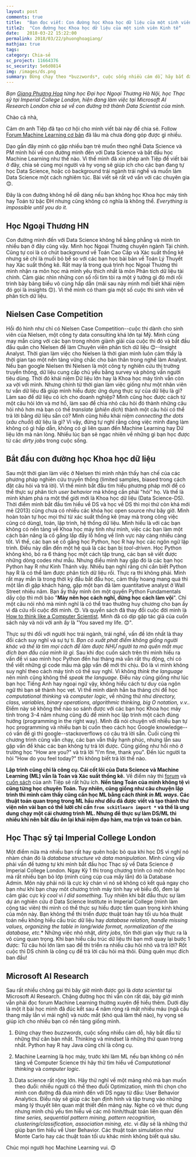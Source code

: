 ```yaml
---
layout: post
comments: true
title:  "Bạn đọc viết: Con đường học Khoa học dữ liệu của một sinh viên Kinh tế"
title2:  "Con đường học Khoa học dữ liệu của một sinh viên Kinh tế"
date:   2018-03-22 15:22:00
permalink: 2018/03/22/phuonghoagiang/
mathjax: true
tags: 
category: Chia-sẻ
sc_project: 11664376
sc_security: 5e6d0814
img: /images/ds.png
summary: Đừng chạy theo *buzzwords*, cuộc sống nhiều cám dỗ, hãy bắt đầu từ những thứ căn bản nhất. Thinking và mindset là những thứ quan trọng nhất. Python hay R hay Java cũng chỉ là công cụ.
---
```

*Bạn [Giang Phương Hoa](https://www.facebook.com/phuonghoa.giang) từng học Đại học Ngoại Thương Hà Nội, học Thạc sỹ tại Imperial College London, hiện đang làm việc tại Microsoft AI Research London chia sẻ về con đường trở thành Data Scientist của mình.*

Chào cả nhà,

Cảm ơn anh Tiệp đã tạo cơ hội cho mình viết bài này để chia sẻ. Follow [Forum Machine Learning cơ bản](https://www.facebook.com/groups/machinelearningcoban/) đã lâu mà chưa đóng góp được gì nhiều.

Dạo gần đây mình có gặp nhiều bạn trẻ muốn theo nghề Data Science và PM mình hỏi về con đường mình đến với Data Science và bắt đầu học Machine Learning như thế nào. Vì thế mình đã xin phép anh Tiệp để viết bài ở đây, chia sẻ cùng mọi người và hy vọng sẽ giúp ích cho các bạn đang tự học Data Science, hoặc có background trái ngành trái nghề và muốn làm Data Science một cách nghiêm túc. Bài viết sẽ rất vớ vẩn với các chuyên gia 😊.

Đây là con đường không hề dễ dàng nếu bạn không học Khoa học máy tính hay Toán từ bậc ĐH nhưng cũng không có nghĩa là không thể. *Everything is impossible until you do it.*

## Học Ngoại Thương HN

Con đường mình đến với Data Science không hề bằng phẳng và mình tin nhiều bạn ở đây cũng vậy. Mình học Ngoại Thương chuyên ngành Tài chính. Cũng tự coi là có chút background về Toán Cao Cấp và Xác suất thống kê nhưng sẽ chỉ là muối bỏ bể so với các bạn học bài bản về Toán Lý Thuyết hay Xác suất thống kê. Rất may là trong quá trình học Ngoại Thương thì mình nhận ra môn học mà mình yêu thích nhất là môn Phân tích dữ liệu tài chính. Cảm giác nhìn những con số rồi tìm tòi ra một ý tưởng gì đó mới rồi trình bày bảng biểu vô cùng hấp dẫn (mãi sau này mình mới biết khái niệm đó gọi là insights 😊). Vì thế mình có tham gia một số cuộc thi sinh viên về phân tích dữ liệu.

## Nielsen Case Competition 

Hồi đó hình như chỉ có Nielsen Case Competition--cuộc thi dành cho sinh viên của Nielsen, một công ty data consulting khá lớn tại Mỹ. Mình cũng may mắn cùng với các bạn trong nhóm giành giải của cuộc thi đó và bắt đầu đầu quân cho Nielsen để làm Chuyên viên phân tích dữ liệu 😊--Insight Analyst. Thời gian làm việc cho Nielsen là thời gian mình luôn cảm thấy là thời gian tạo một nền tảng vững chắc cho bản thân trong nghề làm Analyst. Nếu bạn google Nielsen thì Nielsen là một công ty nghiên cứu thị trường truyền thống, dữ liệu cung cấp chủ yếu bằng survey và phỏng vấn người tiêu dùng. Thời đó khái niệm Dữ liệu lớn hay là Khoa học máy tính vẫn còn xa vời với mình. Nhưng chính từ thời gian làm việc giống như một nhân viên tư vấn dữ liệu đã giúp mình hiểu được ứng dụng thực sự của dữ liệu là gì? Làm sao để dữ liệu có ích cho doanh nghiệp? Mình cũng học được cách từ một câu hỏi lớn và mơ hồ, làm sao để chia nhỏ câu hỏi đó thành những câu hỏi nhỏ hơn mà bạn có thể *translate* (*phiên dịch*) thành một câu hỏi có thể trả lời bằng dữ liệu sẵn có? Mình cũng hiểu khái niệm *connecting the dots* (*xâu chuỗi*) dữ liệu là gì? Vì vậy, đừng tự nghĩ rằng công việc mình đang làm không có gì hấp dẫn, không có gì liên quan đến Machine Learning hay Dữ liệu lớn mà nản lòng. Nhiều lúc bạn sẽ ngạc nhiên về những gì bạn học được từ các *dirty jobs* trong cuộc sống. 

## Bắt đầu con đường học Khoa học dữ liệu 

Sau một thời gian làm việc ở Nielsen thì mình nhận thấy hạn chế của các phương pháp nghiên cứu truyền thống (limited samples, biased trong cách đặt câu hỏi và trả lời). Vì thế mình bắt đầu tìm hiểu phương pháp mới để có thể thực sự phân tích *user behavior* mà không cần phải "hỏi" họ. Và thế là mình khám phá ra một thế giới mới là Khoa học dữ liệu (Data Science-DS). Thời điểm mình bắt đầu tìm hiểu về DS và học về DS thì mọi thứ còn khá mới mẻ (2013) cũng chưa có nhiều các khóa học open source như bây giờ. Mình hoàn toàn tự học mọi thứ từ xác suất thống kê (may mà trong công việc cũng có dùng), toán, lập trình, hệ thống dữ liệu. Mình hiểu là với các bạn không có nền tảng về Khoa học máy tính như mình, việc các bạn làm một cách bản năng là cố gắng lấp đầy lỗ hổng về lĩnh vực này càng nhiều càng tốt. Vì thế, các bạn sẽ cố gắng học Python, học R hay học các ngôn ngữ lập trình. Điều này dẫn đến một hệ quả là các bạn bị *tool-driven*. Học Python không khó, bỏ ra 6 tháng học một cách tập trung, các bạn sẽ viết được những dòng codes như mẫu. Nhưng điều mình hay gặp đó là các bạn học Python hay R như Kinh Thánh vậy. Nhiều bạn nghĩ rằng chỉ cần biết Python hay R là có thể làm được phân tích dữ liệu rồi. Thực ra thì không phải. Mình rất may mắn là trong thời kỳ đầu bắt đầu học, cảm thấy hoang mang quá thì một lần đi gặp khách hàng, gặp một bạn đã làm quantitative analyst ở Wall Street nhiều năm. Bạn ấy thấy mình ôm một quyển Python Fundamentals dầy cộp thì mới bảo "**Mày nên học cách nghĩ, đừng học cách làm vội**". Chỉ một câu nói nhỏ mà mình nghĩ là có thể trao thưởng huy chương cho bạn ấy vì đã cứu rỗi cuộc đời mình. 😊. 
Và quyển sách đã thay đổi cuộc đời mình là [How to think like a Computer Scientist](http://openbookproject.net/thinkcs/python/english3e/).
Mình đã có dịp gặp tác giả của cuốn sách này và nói với anh ấy là "You saved my life. 😊".

Thực sự thì đối với người học trái ngành, trái nghề, vấn đề lớn nhất là thay đổi cách suy nghĩ và sự tự ti. *Bạn có xuất phát điểm không giống người khác và thế là tìm mọi cách để làm được NHƯ người ta mà quên mất mục đích ban đầu của mình là gì.* Sau khi đọc cuốn sách trên thì mình hiểu ra vấn đề vì sao mình học Python đến hai tháng mà vẫn rất thụ động, chỉ có thể viết những gì code mẫu mà gặp vấn đề mới thì chịu. Đó là vì mình không suy nghĩ theo cách máy tính có thể suy nghĩ. Vì không *think the language* nên mình cũng không thể *speak the language*. Điều này cũng giống như lúc bạn học Tiếng Anh hay ngoại ngữ vậy, không hiểu cách tư duy của ngôn ngữ thì bạn sẽ thành học vẹt. Vì thế mình dành hẳn ba tháng chỉ để học *computational thinking* và *computer logic*, về những thứ như *directory, class, variables, binary operations, algorithmic thinking, big O notation, v.v.*. Điểm này sẽ không thể nào so sánh được với các bạn học Khoa học máy tính trong 3-4 năm nhưng cũng đủ để mình học lập trình một cách đúng hướng (programming in the right way). Mình đã nói chuyện với nhiều bạn tự học programming và nhiều bạn bị cuốn theo cách học Google knowledge--có vấn đề gì thì google--stackoverflows có câu trả lời sẵn. Cuối cùng thì chương trình cũng vẫn chạy, các bạn vẫn thấy hạnh phúc, nhưng lần sau gặp vấn đề khác các bạn không tự trả lời được. Cũng giống như hồi nhỏ ở trường học "How are you?" và trả lời "I'm fine, thank you". Đến lúc người ta hỏi "How do you feel today?" thì không biết trả lời thế nào. 

**Lập trình cũng chỉ là công cụ. Cái cốt lõi của Data Science và Machine Learning (ML) vẫn là Toán và Xác suất thống kê.** Về điểm này thì [forum](https://www.facebook.com/groups/257768141347267/) và [cuốn sách](https://machinelearningcoban.com/ebook/) của anh Tiệp sẽ rất hữu ích. **Nền tảng Toán của mình không tệ vì cũng từng học chuyên Toán. Tuy nhiên, cũng giống như câu chuyện lập trình thì mình cảm thấy cũng cần học ML bằng cách *think in ML ways*. Các thuật toán quan trọng trong ML hầu như đều đã được viết và tạo thành thư viện nên vài bạn có thể lười chỉ cần `from sckitlearn import *` và thế là ung dung chạy một cái chương trình ML. Nhưng để thực sự làm DS/ML thì nhiều khi nên bắt đầu ôn lại khái niệm đạo hàm, ma trận và toán cơ bản.** 

## Học Thạc sỹ tại Imperial College London

Một điểm nữa mà nhiều bạn rất hay quên hoặc bỏ qua khi học DS vì nghĩ nó nhàm chán đó là *database structure và data manipulation*. Mình cũng vấp phải vấn đề tương tự khi mình bắt đầu học Thạc sỹ về Data Science ở Imperial College London. Ngay Kỳ 1 thì trong chương trình có một môn học mà rất nhiều bạn bỏ lớp (mình cũng cúp cua mấy lần) đó là Database Admin. Môn này phải nói là cực kỳ chán vì nó sẽ không có kết quả ngay cho bạn như khi bạn chạy môt chương trình máy tính hay vẽ biểu đồ, đem lại cảm giác cực kỳ *cool* vì *I did something*. Tuy nhiên khi bắt đầu thực sự làm dự án nghiên cứu ở Data Science Institute in Imperial College (mình làm cộng tác viên) thì mình có thể thực sự hiểu được tầm quan trọng kinh khủng của môn này. Bạn không thể thi triển được thuật toán hay tối ưu hóa thuật toán nếu không hiểu cấu trúc dữ liệu hay *database relation, handle missing values, organizing the table in long/wide format, normalization of the database, etc.** Những việc nhỏ nhặt, *dirty jobs*, tốn thời gian vậy thực ra là vô cùng quan trọng. Khi bạn hiểu cấu trúc dữ liệu thì bạn mới quay lại bước 1 được: Từ câu hỏi lớn làm sao để thi triển ra nhiều câu hỏi nhỏ và trả lời? Rốt cuộc thì DS chính là công cụ để trả lời câu hỏi mà thôi. Đừng quên mục đích ban đầu! 

## Microsoft AI Research 

Sau rất nhiều chông gai thì bây giờ mình được gọi là *data scientist* tại Microsoft AI Research. Chặng đường học thì vẫn còn rất dài, bây giờ mình vẫn phải đọc forum Machine Learning thường xuyên để hiểu thêm. Dưới đây là một ít bài học mình đã đúc kết sau 4 năm ròng rã mất nhiều máu (ngã cầu thang mấy lần vì mải nghĩ) và nước mắt (khó quá làm thế nào), hy vọng sẽ giúp ích cho nhiều bạn có nền tảng giống mình.

1. Đừng chạy theo *buzzwords*, cuộc sống nhiều cám dỗ, hãy bắt đầu từ những thứ căn bản nhất. Thinking và mindset là những thứ quan trọng nhất. Python hay R hay Java cũng chỉ là công cụ. 

2. Machine Learning là học máy, trước khi làm ML nếu bạn không có nền tảng về Computer Science thì hãy thử tìm hiểu về *Computational thinking* và *computer logic*.

3. Data science rất rộng lớn. Hãy thử nghĩ về một mảng nhỏ mà bạn muốn theo đuổi: nhiều người có thể theo đuổi Optimization, mình thì chọn cho mình con đường đã đưa mình đến với DS ngay từ đầu: User Behavior Analytics. Điều này sẽ giúp các bạn định hình và tập trung vào những mảng lý thuyết liên quan mật thiết đến mảng này. Nghe có vẻ thực dụng nhưng mình chủ yếu tìm hiểu về các mô hình/thuật toán liên quan đến *time series, sequential pattern mining, pattern recognition, clustering/classification, association mining, etc.* vì đây sẽ là những thứ giúp bạn tìm hiểu về User Behavior. Các thuật toán simulation như Monte Carlo hay các thuật toán tối ưu khác mình không biết quá sâu.

Chúc mọi người học Machine Learning vui. 😊


